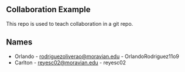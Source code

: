 
## Collaboration Example

This repo is used to teach collaboration in a git repo.

## Names

* Orlando - rodriguezoliverao@moravian.edu - OrlandoRodriguez11o9
* Carlton - reyesc02@moravian.edu - reyesc02
